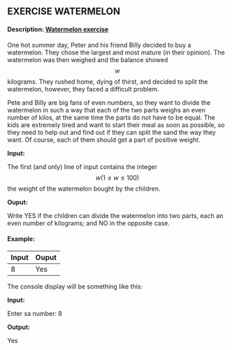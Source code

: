 ## EXERCISE WATERMELON

#### Description: [Watermelon exercise](https://omegaup.com/arena/problem/Watermel/#problems "Watermelon exercise")

One hot summer day, Peter and his friend Billy decided to buy a watermelon. They chose the largest and most mature (in their opinion). The watermelon was then weighed and the balance showed $$w$$ kilograms. They rushed home, dying of thirst, and decided to split the watermelon, however, they faced a difficult problem.

Pete and Billy are big fans of even numbers, so they want to divide the watermelon in such a way that each of the two parts weighs an even number of kilos, at the same time the parts do not have to be equal. The kids are extremely tired and want to start their meal as soon as possible, so they need to help out and find out if they can split the sand the way they want. Of course, each of them should get a part of positive weight.

 **Input:**

The first (and only) line of input contains the integer $$w(1 \leq w \leq 100)$$ the weight of the watermelon bought by the children.

 **Ouput:**

Write YES if the children can divide the watermelon into two parts, each an even number of kilograms; and NO in the opposite case.

#### Example:

| Input  | Ouput |   
|--------|--------| 
| 8         | Yes      |

The console display will be something like this:

**Input:**

Enter sa number:  8 

**Output:**

Yes
